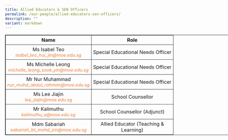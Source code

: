 ```yaml
---
title: Allied Educators & SEN Officers
permalink: /our-people/allied-educators-sen-officers/
description: ""
variant: markdown
---
```

<table style="border: 1px solid rgb(42, 42, 42); width: 773px;"><tbody><tr>
<td width="257" style="padding: 5px; text-align: center; border: 1px solid rgb(42, 42, 42); vertical-align: middle;"><b>Name</b></td>
<td width="258" style="padding: 5px; text-align: center; border: 1px solid rgb(42, 42, 42); vertical-align: middle;"><b>Role</b></td></tr>
<tr>
<td width="258" style="padding: 5px; text-align: center; border: 1px solid rgb(42, 42, 42); vertical-align: middle;">Ms Isabel Teo<br><i style="font-size:11pt; color: rgb(237, 125, 49);">isabel_teo_hui_jin@moe.edu.sg</i></td>
<td width="257" style="padding: 5px; text-align: center; border: 1px solid rgb(42, 42, 42); vertical-align: middle;">Special Educational Needs Officer</td></tr>
<tr>
<td width="258" style="padding: 5px; text-align: center; border: 1px solid rgb(42, 42, 42); vertical-align: middle;">Ms Michelle Leong<br><i style="font-size:11pt; color: rgb(237, 125, 49);">michelle_leong_sook_yin@moe.edu.sg</i></td>
<td width="257" style="padding: 5px; text-align: center; border: 1px solid rgb(42, 42, 42); vertical-align: middle;">Special Educational Needs Officer</td></tr>
<tr>
<td width="258" style="padding: 5px; text-align: center; border: 1px solid rgb(42, 42, 42); vertical-align: middle;">Mr Nur Muhammad<br><i style="font-size:11pt; color: rgb(237, 125, 49);">nur_muhd_abdul_rahman@moe.edu.sg</i></td>
<td width="257" style="padding: 5px; text-align: center; border: 1px solid rgb(42, 42, 42); vertical-align: middle;">Special Educational Needs Officer</td></tr>
<tr></tr>
<tr>
<td width="258" style="padding: 5px; text-align: center; border: 1px solid rgb(42, 42, 42); vertical-align: middle;">Ms Lee Jiajin<br><i style="font-size:11pt; color: rgb(237, 125, 49);">lee_jiajin@moe.edu.sg</i></td>
<td width="257" style="padding: 5px; text-align: center; border: 1px solid rgb(42, 42, 42); vertical-align: middle;">School Counsellor</td></tr>
<tr>
<td width="258" style="padding: 5px; text-align: center; border: 1px solid rgb(42, 42, 42); vertical-align: middle;">Mr Kalimuthu<br><i style="font-size:11pt; color: rgb(237, 125, 49);">kalimuthu_a@moe.edu.sg</i></td>
<td width="257" style="padding: 5px; text-align: center; border: 1px solid rgb(42, 42, 42); vertical-align: middle;">School Counsellor (Adjunct)</td></tr>

<tr>
<td width="258" style="padding: 5px; text-align: center; border: 1px solid rgb(42, 42, 42); vertical-align: middle;">Mdm Sabariah<br><i style="font-size:11pt; color: rgb(237, 125, 49);">sabariah_bt_mohd_zin@moe.edu.sg</i></td>
<td width="257" style="padding: 5px; text-align: center; border: 1px solid rgb(42, 42, 42); vertical-align: middle;">Allied Educator (Teaching &amp; Learning)</td></tr></tbody></table>